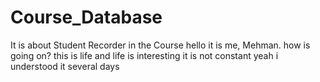 # Course_Database
It is about Student Recorder in the Course
hello it is me, Mehman. how is going on? 
this is life
and life is interesting
it is not constant
yeah i understood it several days
